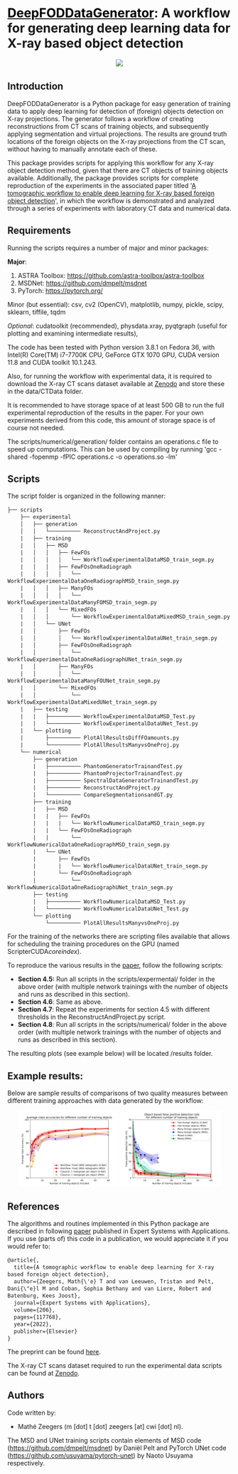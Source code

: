 # <a href="https://www.sciencedirect.com/science/article/pii/S0957417422010429" style="color: black;">DeepFODDataGenerator</a>: A workflow for generating deep learning data for X-ray based object detection

   <p align="center">
   <img src="./images/Workflowv3Applied_simplified.svg">
    </p>
    
## Introduction

DeepFODDataGenerator is a Python package for easy generation of training data to apply deep learning for detection of (foreign) objects detection on X-ray projections. The generator follows a workflow of creating reconstructions from CT scans of training objects, and subsequently applying segmentation and virtual projections. The results are ground truth locations of the foreign objects on the X-ray projections from the CT scan, without having to manually annotate each of these.  

This package provides scripts for applying this workflow for any X-ray object detection method, given that there are CT objects of training objects available. Additionally, the package provides scripts for complete reproduction of the experiments in the associated paper titled '[A tomographic workflow to enable deep learning for X-ray based foreign object detection](https://www.sciencedirect.com/science/article/pii/S0957417422010429)', in which the workflow is demonstrated and analyzed through a series of experiments with laboratory CT data and numerical data.  


## Requirements

Running the scripts requires a number of major and minor packages:

**Major**:
1. ASTRA Toolbox:
https://github.com/astra-toolbox/astra-toolbox
2. MSDNet:
https://github.com/dmpelt/msdnet
3. PyTorch:
https://pytorch.org/

Minor (but essential):
csv, cv2 (OpenCV), matplotlib, numpy, pickle, scipy, sklearn, tiffile, tqdm

*Optional*:
cudatoolkit (recommended), physdata.xray, pyqtgraph (useful for plotting and examining intermediate results),

The code has been tested with Python version 3.8.1 on Fedora 36, with Intel(R) Core(TM) i7-7700K CPU, GeForce GTX 1070 GPU, CUDA version 11.8 and CUDA toolkit 10.1.243.

Also, for running the workflow with experimental data, it is required to download the X-ray CT scans dataset available at [Zenodo](https://zenodo.org/record/5866228) and store these in the data/CTData folder.

It is recommended to have storage space of at least 500 GB to run the full experimental reproduction of the results in the paper. For your own experiments derived from this code, this amount of storage space is of course not needed.

The scripts/numerical/generation/ folder contains an operations.c file to speed up computations. This can be used by compiling by running 'gcc -shared -fopenmp -fPIC operations.c -o operations.so -lm'

## Scripts

The script folder is organized in the following manner:

```
├── scripts
    ├── experimental
    │   ├── generation
    │   │   └────────── ReconstructAndProject.py
    |   ├── training
    |   │   ├── MSD
    |   │   │   ├── FewFOs
    |   │   │   │   └── WorkflowExperimentalDataMSD_train_segm.py
    |   │   │   ├── FewFOsOneRadiograph
    |   │   │   │   └── WorkflowExperimentalDataOneRadiographMSD_train_segm.py
    |   │   │   ├── ManyFOs
    |   │   │   │   └── WorkflowExperimentalDataManyFOMSD_train_segm.py
    |   │   │   └── MixedFOs
    |   │   │       └── WorkflowExperimentalDataMixedMSD_train_segm.py
    |   │   └── UNet
    |   │       ├── FewFOs
    |   │       │   └── WorkflowExperimentalDataUNet_train_segm.py
    |   │       ├── FewFOsOneRadiograph
    |   │       │   └── WorkflowExperimentalDataOneRadiographUNet_train_segm.py
    |   │       ├── ManyFOs
    |   │       │   └── WorkflowExperimentalDataManyFOUNet_train_segm.py
    |   │       └── MixedFOs
    |   │           └── WorkflowExperimentalDataMixedUNet_train_segm.py
    |   ├── testing
    |   |   ├────────── WorkflowExperimentalDataMSD_Test.py
    |   |   └────────── WorkflowExperimentalDataUNet_Test.py
    |   └── plotting
    |       ├────────── PlotAllResultsDiffFOamounts.py
    |       └────────── PlotAllResultsManyvsOneProj.py
    └── numerical
        ├── generation
        |   ├────────── PhantomGeneratorTrainandTest.py
        |   ├────────── PhantomProjectorTrainandTest.py
        |   ├────────── SpectralDataGeneratorTrainandTest.py
        |   ├────────── ReconstructAndProject.py
        |   └────────── CompareSegmentationsandGT.py
        ├── training
        |   ├── MSD
        |   |   ├── FewFOs
        |   |   |   └── WorkflowNumericalDataMSD_train_segm.py
        |   |   └── FewFOsOneRadiograph
        |   |       └── WorkflowNumericalDataOneRadiographMSD_train_segm.py
        |   └── UNet
        |       ├── FewFOs
        |       |   └── WorkflowNumericalDataUNet_train_segm.py
        |       └── FewFOsOneRadiograph
        |           └── WorkflowNumericalDataOneRadiographUNet_train_segm.py
        ├── testing
        |   ├────────── WorkflowNumericalDataMSD_Test.py
        |   └────────── WorkflowNumericalDataUNet_Test.py
        └── plotting
            └────────── PlotAllResultsManyvsOneProj.py
```    

For the training of the networks there are scripting files available that allows for scheduling the training procedures on the GPU (named ScripterCUDA*coreindex*).

To reproduce the various results in the [paper](https://www.sciencedirect.com/science/article/pii/S0957417422010429), follow the following scripts:
- **Section 4.5:** Run all scripts in the scripts/expermental/ folder in the above order (with multiple network trainings with the number of objects and runs as described in this section).
- **Section 4.6**: Same as above.
- **Section 4.7**: Repeat the experiments for section 4.5 with different thresholds in the ReconstructAndProject.py script.
- **Section 4.8**: Run all scripts in the scripts/numerical/ folder in the above order (with multiple network trainings with the number of objects and runs as described in this section).

The resulting plots (see example below) will be located /results folder.

## Example results:

Below are sample results of comparisons of two quality measures between different training approaches with data generated by the workflow:
   <p align="center">
   <img src="./images/Results_MSDUNET_5Avgs_AvgClassAcc_shaded.png" style="width: 45%">
   <img src="./images/Results_MSDUNET_5Avgs_FPrate_shaded.png" style="width: 45%">
   </p>
   

## References

The algorithms and routines implemented in this Python package are described in following [paper](https://www.sciencedirect.com/science/article/pii/S0957417422010429) published in Expert Systems with Applications. If you use (parts of) this code in a publication, we would appreciate it if you would refer to:

```
@article{,
  title={A tomographic workflow to enable deep learning for X-ray based foreign object detection},
  author={Zeegers, Math{\'e} T and van Leeuwen, Tristan and Pelt, Dani{\"e}l M and Coban, Sophia Bethany and van Liere, Robert and Batenburg, Kees Joost},
  journal={Expert Systems with Applications},
  volume={206},
  pages={117768},
  year={2022},
  publisher={Elsevier}
}
```
The preprint can be found [here](https://arxiv.org/abs/2201.12184).

The X-ray CT scans dataset required to run the experimental data scripts can be found at [Zenodo](https://zenodo.org/record/5866228).


## Authors

Code written by:
- Mathé Zeegers (m [dot] t [dot] zeegers [at] cwi [dot] nl).

The MSD and UNet training scripts contain elements of MSD code (https://github.com/dmpelt/msdnet) by Daniël Pelt and PyTorch UNet code (https://github.com/usuyama/pytorch-unet) by Naoto Usuyama respectively.
